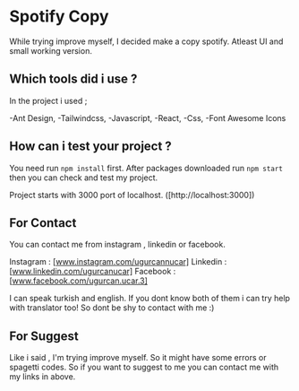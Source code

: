 # Spotify Copy

While trying improve myself, I decided make a copy spotify. Atleast UI and small working version.

## Which tools did i use ?

In the project i used ;

-Ant Design,
-Tailwindcss,
-Javascript,
-React,
-Css,
-Font Awesome Icons

## How can i test your project ?

You need run `npm install` first. After packages downloaded run `npm start` then you can check and test my project.

Project starts with 3000 port of localhost. ([http://localhost:3000])

## For Contact

You can contact me from instagram , linkedin or facebook.

Instagram : [www.instagram.com/ugurcannucar]
Linkedin : [www.linkedin.com/ugurcanucar]
Facebook : [www.facebook.com/ugurcan.ucar.3]

I can speak turkish and english. If you dont know both of them i can try help with translator too! So dont be shy to contact with me :)

## For Suggest

Like i said , I'm trying improve myself. So it might have some errors or spagetti codes. So if you want to suggest to me you can contact me with my links in above.
